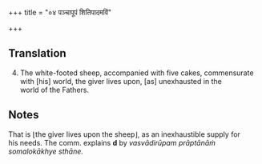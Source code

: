 +++
title = "०४ पञ्चापूपं शितिपादमविं"

+++
## Translation
4. The white-footed sheep, accompanied with five cakes, commensurate  
with \[his\] world, the giver lives upon, \[as\] unexhausted in the  
world of the Fathers.

## Notes
That is ⌊the giver lives upon the sheep⌋, as an inexhaustible supply for  
his needs. The comm. explains **d** by *vasvādirūpam prāptānāṁ  
somalokākhye sthāne.*
